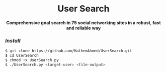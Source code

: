 <h1 align="center">
  <br>
  User Search 
  <br>
</h1>

<h4 align="center">Comprehensive goal search in 75 social networking sites in a robust, fast and reliable way </h4>

### _Install_
```bash
$ git clone https://github.com/HathemAhmed/UserSearch.git
$ cd UserSearch
$ chmod +x UserSearch.py
$ ./UserSearch.py <target-user> <file-output>
